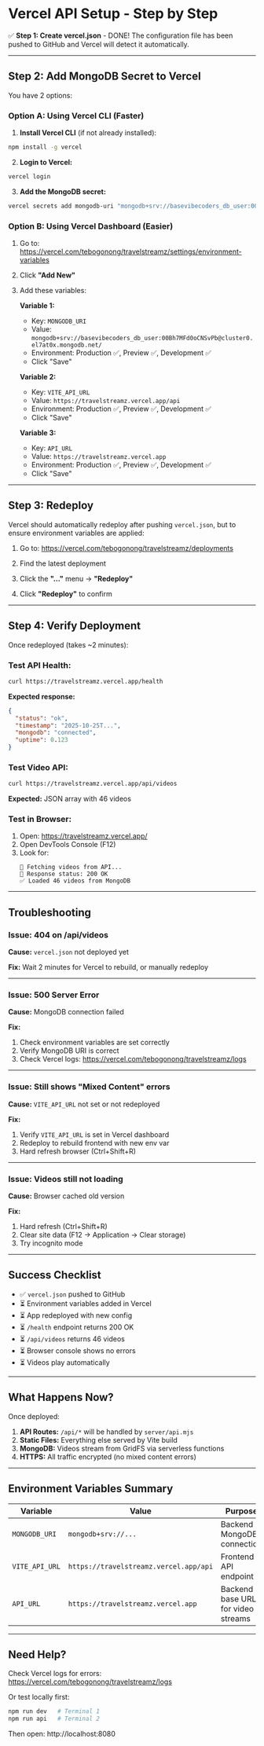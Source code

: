 # Vercel API Setup - Step by Step

✅ **Step 1: Create vercel.json** - DONE!
The configuration file has been pushed to GitHub and Vercel will detect it automatically.

---

## Step 2: Add MongoDB Secret to Vercel

You have 2 options:

### Option A: Using Vercel CLI (Faster)

1. **Install Vercel CLI** (if not already installed):
```bash
npm install -g vercel
```

2. **Login to Vercel:**
```bash
vercel login
```

3. **Add the MongoDB secret:**
```bash
vercel secrets add mongodb-uri "mongodb+srv://basevibecoders_db_user:00Bh7MFd0oCNSvPb@cluster0.el7at0x.mongodb.net/"
```

### Option B: Using Vercel Dashboard (Easier)

1. Go to: https://vercel.com/tebogonong/travelstreamz/settings/environment-variables

2. Click **"Add New"**

3. Add these variables:

   **Variable 1:**
   - Key: `MONGODB_URI`
   - Value: `mongodb+srv://basevibecoders_db_user:00Bh7MFd0oCNSvPb@cluster0.el7at0x.mongodb.net/`
   - Environment: Production ✅, Preview ✅, Development ✅
   - Click "Save"

   **Variable 2:**
   - Key: `VITE_API_URL`
   - Value: `https://travelstreamz.vercel.app/api`
   - Environment: Production ✅, Preview ✅, Development ✅
   - Click "Save"

   **Variable 3:**
   - Key: `API_URL`
   - Value: `https://travelstreamz.vercel.app`
   - Environment: Production ✅, Preview ✅, Development ✅
   - Click "Save"

---

## Step 3: Redeploy

Vercel should automatically redeploy after pushing `vercel.json`, but to ensure environment variables are applied:

1. Go to: https://vercel.com/tebogonong/travelstreamz/deployments

2. Find the latest deployment

3. Click the **"..."** menu → **"Redeploy"**

4. Click **"Redeploy"** to confirm

---

## Step 4: Verify Deployment

Once redeployed (takes ~2 minutes):

### Test API Health:
```bash
curl https://travelstreamz.vercel.app/health
```

**Expected response:**
```json
{
  "status": "ok",
  "timestamp": "2025-10-25T...",
  "mongodb": "connected",
  "uptime": 0.123
}
```

### Test Video API:
```bash
curl https://travelstreamz.vercel.app/api/videos
```

**Expected:** JSON array with 46 videos

### Test in Browser:
1. Open: https://travelstreamz.vercel.app/
2. Open DevTools Console (F12)
3. Look for:
   ```
   🔄 Fetching videos from API...
   📡 Response status: 200 OK
   ✅ Loaded 46 videos from MongoDB
   ```

---

## Troubleshooting

### Issue: 404 on /api/videos

**Cause:** `vercel.json` not deployed yet

**Fix:** Wait 2 minutes for Vercel to rebuild, or manually redeploy

---

### Issue: 500 Server Error

**Cause:** MongoDB connection failed

**Fix:**
1. Check environment variables are set correctly
2. Verify MongoDB URI is correct
3. Check Vercel logs: https://vercel.com/tebogonong/travelstreamz/logs

---

### Issue: Still shows "Mixed Content" errors

**Cause:** `VITE_API_URL` not set or not redeployed

**Fix:**
1. Verify `VITE_API_URL` is set in Vercel dashboard
2. Redeploy to rebuild frontend with new env var
3. Hard refresh browser (Ctrl+Shift+R)

---

### Issue: Videos still not loading

**Cause:** Browser cached old version

**Fix:**
1. Hard refresh (Ctrl+Shift+R)
2. Clear site data (F12 → Application → Clear storage)
3. Try incognito mode

---

## Success Checklist

- ✅ `vercel.json` pushed to GitHub
- ⏳ Environment variables added in Vercel
- ⏳ App redeployed with new config
- ⏳ `/health` endpoint returns 200 OK
- ⏳ `/api/videos` returns 46 videos
- ⏳ Browser console shows no errors
- ⏳ Videos play automatically

---

## What Happens Now?

Once deployed:
1. **API Routes:** `/api/*` will be handled by `server/api.mjs`
2. **Static Files:** Everything else served by Vite build
3. **MongoDB:** Videos stream from GridFS via serverless functions
4. **HTTPS:** All traffic encrypted (no mixed content errors)

---

## Environment Variables Summary

| Variable | Value | Purpose |
|----------|-------|---------|
| `MONGODB_URI` | `mongodb+srv://...` | Backend MongoDB connection |
| `VITE_API_URL` | `https://travelstreamz.vercel.app/api` | Frontend API endpoint |
| `API_URL` | `https://travelstreamz.vercel.app` | Backend base URL for video streams |

---

## Need Help?

Check Vercel logs for errors:
https://vercel.com/tebogonong/travelstreamz/logs

Or test locally first:
```bash
npm run dev   # Terminal 1
npm run api   # Terminal 2
```

Then open: http://localhost:8080
